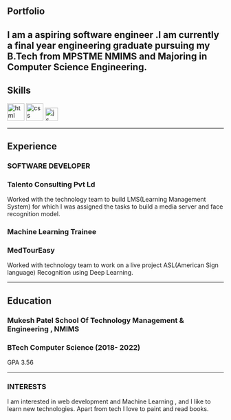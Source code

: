 ## Portfolio

I am a aspiring software engineer .I am currently a final year engineering graduate pursuing my B.Tech from MPSTME NMIMS and Majoring in Computer Science Engineering.
---

## Skills

<p align='left'>
  <img src="https://upload.wikimedia.org/wikipedia/commons/thumb/6/61/HTML5_logo_and_wordmark.svg/2048px-HTML5_logo_and_wordmark.svg.png" alt="html" width="40" height="40">
  <img src='https://upload.wikimedia.org/wikipedia/commons/thumb/d/d5/CSS3_logo_and_wordmark.svg/1200px-CSS3_logo_and_wordmark.svg.png' alt="css" width="40" height="40">
  <img src='https://upload.wikimedia.org/wikipedia/commons/6/6a/JavaScript-logo.png' height='30' width='auto' alt="js">
  <ing src='https://upload.wikimedia.org/wikipedia/commons/thumb/c/c3/Python-logo-notext.svg/1200px-Python-logo-notext.svg.png' alt = "python" width="40" height="40"/>
</p>

---

## Experience

### **SOFTWARE DEVELOPER**
### Talento Consulting Pvt Ld

Worked with the technology team to build LMS(Learning Management System) for which I was assigned the tasks to build a media server and face recognition model.

### **Machine Learning Trainee**
### MedTourEasy

Worked with technology team to work on a live project ASL(American Sign language) Recognition using Deep Learning.

---

## Education

### **Mukesh Patel School Of Technology Management & Engineering , NMIMS**
### BTech Computer Science (2018- 2022)
GPA 3.56

---

### INTERESTS
I am interested in web development and Machine Learning , and I like to learn new technologies.
Apart from tech I love to paint and read books.
